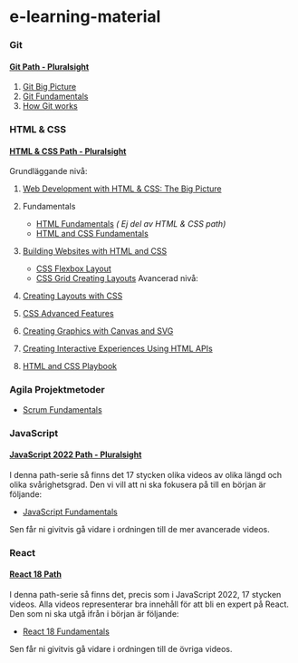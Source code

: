 # e-learning-material

### Git

#### [Git Path - Pluralsight](https://app.pluralsight.com/paths/skills/git)

1. [Git Big Picture](https://app.pluralsight.com/library/courses/git-big-picture/table-of-contents)
2. [Git Fundamentals](https://app.pluralsight.com/library/courses/fundamentals-git/table-of-contents)
3. [How Git works](https://app.pluralsight.com/library/courses/how-git-works/table-of-contents)

### HTML & CSS

#### [HTML & CSS Path - Pluralsight](https://app.pluralsight.com/paths/skill/html-and-css)

Grundläggande nivå:

1. [Web Development with HTML & CSS: The Big Picture](https://app.pluralsight.com/library/courses/html-css-web-development-big-picture/table-of-contents)

2. Fundamentals

   - [HTML Fundamentals](https://app.pluralsight.com/library/courses/html-fundamentals/table-of-contents) _( Ej del av HTML & CSS path)_
   - [HTML and CSS Fundamentals](https://app.pluralsight.com/library/courses/html-css-fundamentals/table-of-contents)

3. [Building Websites with HTML and CSS](https://app.pluralsight.com/library/courses/html-css-building-websites/table-of-contents)
   - [CSS Flexbox Layout](https://app.pluralsight.com/library/courses/css-flexbox-layout/table-of-contents)
   - [CSS Grid Creating Layouts](https://app.pluralsight.com/library/courses/css-grid-creating-layouts/table-of-contents)
Avancerad nivå:

1. [Creating Layouts with CSS](https://app.pluralsight.com/library/courses/css-creating-layouts/table-of-contents)
2. [CSS Advanced Features](https://app.pluralsight.com/library/courses/css-advanced-features/table-of-contents)
3. [Creating Graphics with Canvas and SVG](https://app.pluralsight.com/library/courses/canvas-svg-creating-graphics/table-of-contents)
4. [Creating Interactive Experiences Using HTML APIs](https://app.pluralsight.com/library/courses/html-apis-using-creating-interactive-experiences/table-of-contents)
5. [HTML and CSS Playbook](https://app.pluralsight.com/library/courses/html-css-playbook/table-of-contents)

### Agila Projektmetoder

- [Scrum Fundamentals](https://app.pluralsight.com/library/courses/fundamentals-scrum/table-of-contents)

### JavaScript

#### [JavaScript 2022 Path - Pluralsight](https://app.pluralsight.com/paths/skill/javascript-2022)

I denna path-serie så finns det 17 stycken olika videos av olika längd och olika svårighetsgrad. Den vi vill att ni ska fokusera på till en början är följande:

- [JavaScript Fundamentals](https://app.pluralsight.com/library/courses/fundamentals-javascript/table-of-contents)

Sen får ni givitvis gå vidare i ordningen till de mer avancerade videos.

### React

#### [React 18 Path](https://app.pluralsight.com/paths/skill/react-18)

I denna path-serie så finns det, precis som i JavaScript 2022, 17 stycken videos. Alla videos representerar bra innehåll för att bli en expert på React. Den som ni ska utgå ifrån i början är följande:

- [React 18 Fundamentals](https://app.pluralsight.com/library/courses/react-18-fundamentals/table-of-contents)

Sen får ni givitvis gå vidare i ordningen till de övriga videos.

